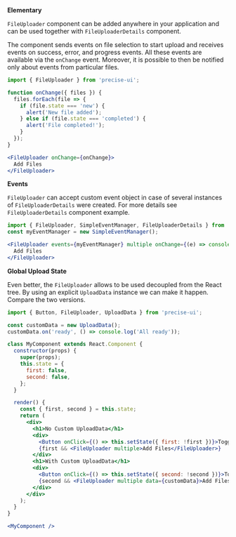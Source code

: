 **Elementary**

`FileUploader` component can be added anywhere in your application and can be used together with `FileUploaderDetails` component.

The component sends events on file selection to start upload and receives events on success, error, and progress events. All these events are available via the `onChange` event. Moreover, it is possible to then be notified only about events from particular files.

```jsx
import { FileUploader } from 'precise-ui';

function onChange({ files }) {
  files.forEach(file => {
    if (file.state === 'new') {
      alert('New file added');
    } else if (file.state === 'completed') {
      alert('File completed!');
    }
  });
}

<FileUploader onChange={onChange}>
  Add Files
</FileUploader>
```

**Events**

`FileUploader` can accept custom event object in case of several instances of `FileUploaderDetails` were created. For more details see `FileUploaderDetails` component example.

```jsx
import { FileUploader, SimpleEventManager, FileUploaderDetails } from 'precise-ui';
const myEventManager = new SimpleEventManager();

<FileUploader events={myEventManager} multiple onChange={(e) => console.log(e)}>
  Add Files
</FileUploader>
```

**Global Upload State**

Even better, the `FileUploader` allows to be used decoupled from the React tree. By using an explicit `UploadData` instance we can make it happen. Compare the two versions.

```jsx
import { Button, FileUploader, UploadData } from 'precise-ui';

const customData = new UploadData();
customData.on('ready', () => console.log('All ready'));

class MyComponent extends React.Component {
  constructor(props) {
    super(props);
    this.state = {
      first: false,
      second: false,
    };
  }

  render() {
    const { first, second } = this.state;
    return (
      <div>
        <h1>No Custom UploadData</h1>
        <div>
          <Button onClick={() => this.setState({ first: !first })}>Toggle</Button>
          {first && <FileUploader multiple>Add Files</FileUploader>}
        </div>
        <h1>With Custom UploadData</h1>
        <div>
          <Button onClick={() => this.setState({ second: !second })}>Toggle</Button>
          {second && <FileUploader multiple data={customData}>Add Files</FileUploader>}
        </div>
      </div>
    );
  }
}

<MyComponent />
```
